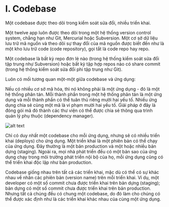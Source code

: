# I. Codebase

Một codebase được theo dõi trong kiểm soát sửa đổi, nhiều triển khai.

Một twelve app luôn được theo dõi trong một hệ thống version control system, chẳng hạn như Git, Mercurial hoặc Subversion. Một cơ sở dữ liệu lưu trữ mã nguồn và theo dõi sự thay đổi của mã nguồn được biết đến như là một kho lưu trữ code (code repository), gọi tắt là code repo hay repo.

Một codebase là bất kỳ repo đơn lẻ nào (trong hệ thống kiểm soát sửa đổi tập trung như Subversion) hoặc bất kỳ tập hợp repos nào có share commit (trong hệ thống kiểm soát sửa đổi phi tập trung như Git).

Luôn có mối tương quan một-một giữa codebase và ứng dụng:

Nếu có nhiều cơ sở mã hóa, thì nó không phải là một ứng dụng - đó là một hệ thống phân tán. Mỗi thành phần trong một hệ thống phân tán là một ứng dụng và mỗi thành phần có thể tuân thủ riêng mười hai yếu tố.
Nhiều ứng dụng chia sẻ cùng một mã là vi phạm mười hai yếu tố. Giải pháp ở đây là đóng gói mã đó thành các thư viện có thể được chia sẻ thông qua trình quản lý phụ thuộc (dependency manager).

![alt text](codebase-deploys.jpg)

Chỉ có duy nhất một codebase cho mỗi ứng dụng, nhưng sẽ có nhiều triển khai (deploys) cho ứng dụng. Một triển khai là một phiên bản có thể chạy của ứng dụng. Đây thường là một bản production và một hoặc nhiều bản dựng (staging). Ngoài ra, mọi nhà phát triển đều có một bản sao của ứng dụng chạy trong môi trường phát triển nội bộ của họ, mỗi ứng dụng cũng có thể triển khai độc lập như bản production.

Codebase giống nhau trên tất cả các triển khai, mặc dù có thể có sự khác nhau về nhãn các phiên bản (version name) trên mỗi triển khai. Ví dụ, một developer có một số commit chưa được triển khai trên bản dựng (staging); bản dựng có một số commit chưa được triển khai trên bản production. Nhưng tất cả chúng đều có chung một codebase, do đó làm cho chúng có thể được xác định như là các triển khai khác nhau của cùng một ứng dụng.
